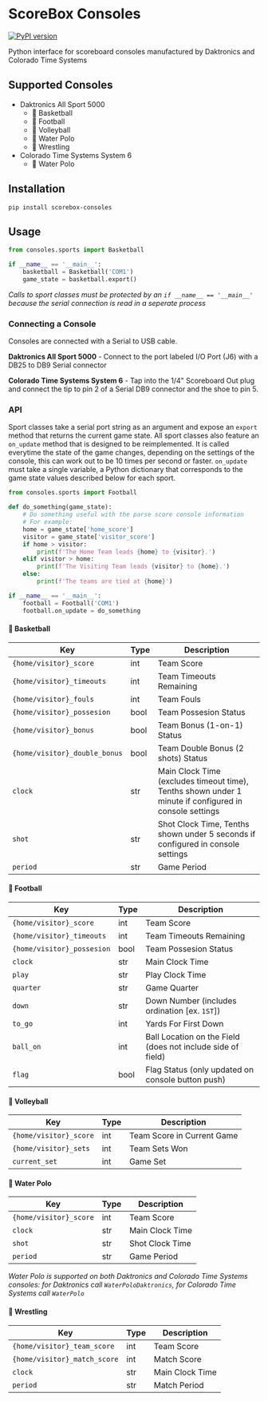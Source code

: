 # ScoreBox Consoles
[![PyPI version](https://badge.fury.io/py/scorebox-consoles.svg)](https://badge.fury.io/py/scorebox-consoles)

Python interface for scoreboard consoles manufactured by Daktronics and Colorado Time Systems

## Supported Consoles
- Daktronics All Sport 5000
    - :basketball: Basketball
    - :football: Football
    - :volleyball: Volleyball
    - :water_polo: Water Polo
    - :wrestling: Wrestling
- Colorado Time Systems System 6
    - :water_polo: Water Polo

## Installation
`pip install scorebox-consoles`

## Usage
```python
from consoles.sports import Basketball

if __name__ == '__main__':
    basketball = Basketball('COM1')
    game_state = basketball.export()
```
*Calls to sport classes must be protected by an `if __name__ == '__main__'` because the serial connection is read in a seperate process*

### Connecting a Console
Consoles are connected with a Serial to USB cable.

**Daktronics All Sport 5000** - Connect to the port labeled I/O Port (J6) with a DB25 to DB9 Serial connector

**Colorado Time Systems System 6** - Tap into the 1/4" Scoreboard Out plug and connect the tip to pin 2 of a Serial DB9 connector and the shoe to pin 5.

### API
Sport classes take a serial port string as an argument and expose an `export` method that returns the current game state.  All sport classes also feature an `on_update` method that is designed to be reimplemented.  It is called everytime the state of the game changes, depending on the settings of the console, this can work out to be 10 times per second or faster.  `on_update` must take a single variable, a Python dictionary that corresponds to the game state values described below for each sport.
```python
from consoles.sports import Football

def do_something(game_state):
    # Do something useful with the parse score console information
    # For example:
    home = game_state['home_score']
    visitor = game_state['visitor_score']
    if home > visitor:
        print(f'The Home Team leads {home} to {visitor}.')
    elif visitor > home:
        print(f'The Visiting Team leads {visitor} to {home}.')
    else:
        print(f'The teams are tied at {home}')

if __name__ == '__main__':
    football = Football('COM1')
    football.on_update = do_something
```

#### :basketball: Basketball
| Key | Type | Description |
| --- | --- | --- |
| `{home/visitor}_score` | int | Team Score |
| `{home/visitor}_timeouts` | int | Team Timeouts Remaining |
| `{home/visitor}_fouls` | int | Team Fouls |
| `{home/visitor}_possesion` | bool | Team Possesion Status |
| `{home/visitor}_bonus` | bool | Team Bonus (1-on-1) Status |
| `{home/visitor}_double_bonus` | bool | Team Double Bonus (2 shots) Status |
| `clock` | str | Main Clock Time (excludes timeout time), Tenths shown under 1 minute if configured in console settings |
| `shot` | str | Shot Clock Time, Tenths shown under 5 seconds if configured in console settings |
| `period` | str | Game Period |

#### :football: Football
| Key | Type | Description |
| --- | --- | --- |
| `{home/visitor}_score` | int | Team Score |
| `{home/visitor}_timeouts` | int | Team Timeouts Remaining |
| `{home/visitor}_possesion` | bool | Team Possesion Status |
| `clock` | str | Main Clock Time |
| `play` | str | Play Clock Time |
| `quarter` | str | Game Quarter |
| `down` | str | Down Number (includes ordination [ex. `1ST`]) |
| `to_go`| int | Yards For First Down |
| `ball_on` | int | Ball Location on the Field (does not include side of field) |
| `flag` | bool | Flag Status (only updated on console button push) |

#### :volleyball: Volleyball
| Key | Type | Description |
| --- | --- | --- |
| `{home/visitor}_score` | int | Team Score in Current Game |
| `{home/visitor}_sets` | int | Team Sets Won |
| `current_set` | int | Game Set |

#### :water_polo: Water Polo
| Key | Type | Description |
| --- | --- | --- |
| `{home/visitor}_score` | int | Team Score |
| `clock` | str | Main Clock Time |
| `shot` | str | Shot Clock Time |
| `period` | str | Game Period |

*Water Polo is supported on both Daktronics and Colorado Time Systems consoles: for Daktronics call `WaterPoloDaktronics`, for Colorado Time Systems call `WaterPolo`*

#### :wrestling: Wrestling
| Key | Type | Description |
| --- | --- | --- |
| `{home/visitor}_team_score` | int | Team Score |
| `{home/visitor}_match_score` | int | Match Score |
| `clock` | str | Main Clock Time |
| `period` | str | Match Period |